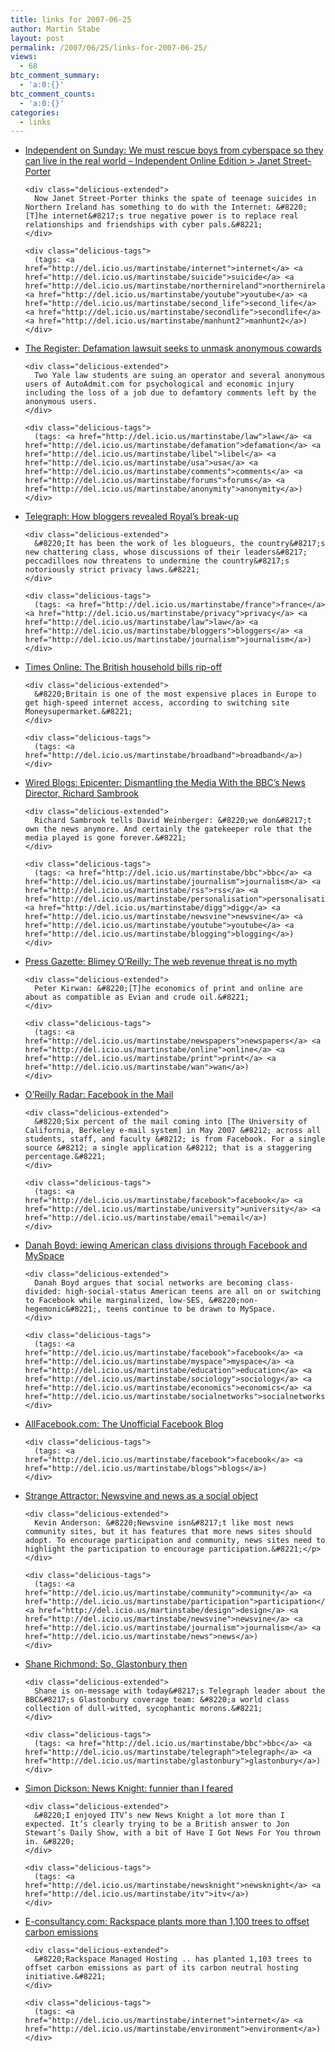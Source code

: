 ```yaml
---
title: links for 2007-06-25
author: Martin Stabe
layout: post
permalink: /2007/06/25/links-for-2007-06-25/
views:
  - 68
btc_comment_summary:
  - 'a:0:{}'
btc_comment_counts:
  - 'a:0:{}'
categories:
  - links
---
```

<ul class="delicious">
  <li>
    <div class="delicious-link">
      <a href="http://comment.independent.co.uk/columnists_m_z/janet_street_porter/article2701065.ece#2007-06-24T00:00:21-00:00">Independent on Sunday: We must rescue boys from cyberspace so they can live in the real world &#8211; Independent Online Edition > Janet Street-Porter</a>
    </div>
    
    <div class="delicious-extended">
      Now Janet Street-Porter thinks the spate of teenage suicides in Northern Ireland has something to do with the Internet: &#8220;[T]he internet&#8217;s true negative power is to replace real relationships and friendships with cyber pals.&#8221;
    </div>
    
    <div class="delicious-tags">
      (tags: <a href="http://del.icio.us/martinstabe/internet">internet</a> <a href="http://del.icio.us/martinstabe/suicide">suicide</a> <a href="http://del.icio.us/martinstabe/northernireland">northernireland</a> <a href="http://del.icio.us/martinstabe/youtube">youtube</a> <a href="http://del.icio.us/martinstabe/second_life">second_life</a> <a href="http://del.icio.us/martinstabe/secondlife">secondlife</a> <a href="http://del.icio.us/martinstabe/manhunt2">manhunt2</a>)
    </div>
  </li>
  
  <li>
    <div class="delicious-link">
      <a href="http://www.theregister.co.uk/2007/06/24/autoadmit_libel_case/">The Register: Defamation lawsuit seeks to unmask anonymous cowards</a>
    </div>
    
    <div class="delicious-extended">
      Two Yale law students are suing an operator and several anonymous users of AutoAdmit.com for psychological and economic injury including the loss of a job due to defamtory comments left by the anonymous users.
    </div>
    
    <div class="delicious-tags">
      (tags: <a href="http://del.icio.us/martinstabe/law">law</a> <a href="http://del.icio.us/martinstabe/defamation">defamation</a> <a href="http://del.icio.us/martinstabe/libel">libel</a> <a href="http://del.icio.us/martinstabe/usa">usa</a> <a href="http://del.icio.us/martinstabe/comments">comments</a> <a href="http://del.icio.us/martinstabe/forums">forums</a> <a href="http://del.icio.us/martinstabe/anonymity">anonymity</a>)
    </div>
  </li>
  
  <li>
    <div class="delicious-link">
      <a href="http://www.telegraph.co.uk/news/main.jhtml?xml=/news/2007/06/24/wsego124.xml">Telegraph: How bloggers revealed Royal&#8217;s break-up</a>
    </div>
    
    <div class="delicious-extended">
      &#8220;It has been the work of les blogueurs, the country&#8217;s new chattering class, whose discussions of their leaders&#8217; peccadilloes now threatens to undermine the country&#8217;s notoriously strict privacy laws.&#8221;
    </div>
    
    <div class="delicious-tags">
      (tags: <a href="http://del.icio.us/martinstabe/france">france</a> <a href="http://del.icio.us/martinstabe/privacy">privacy</a> <a href="http://del.icio.us/martinstabe/law">law</a> <a href="http://del.icio.us/martinstabe/bloggers">bloggers</a> <a href="http://del.icio.us/martinstabe/journalism">journalism</a>)
    </div>
  </li>
  
  <li>
    <div class="delicious-link">
      <a href="http://business.timesonline.co.uk/tol/business/money/consumer_affairs/article1977176.ece">Times Online: The British household bills rip-off</a>
    </div>
    
    <div class="delicious-extended">
      &#8220;Britain is one of the most expensive places in Europe to get high-speed internet access, according to switching site Moneysupermarket.&#8221;
    </div>
    
    <div class="delicious-tags">
      (tags: <a href="http://del.icio.us/martinstabe/broadband">broadband</a>)
    </div>
  </li>
  
  <li>
    <div class="delicious-link">
      <a href="http://blog.wired.com/business/2007/06/news-in-the-onl.html">Wired Blogs: Epicenter: Dismantling the Media With the BBC&#8217;s News Director, Richard Sambrook</a>
    </div>
    
    <div class="delicious-extended">
      Richard Sambrook tells David Weinberger: &#8220;we don&#8217;t own the news anymore. And certainly the gatekeeper role that the media played is gone forever.&#8221;
    </div>
    
    <div class="delicious-tags">
      (tags: <a href="http://del.icio.us/martinstabe/bbc">bbc</a> <a href="http://del.icio.us/martinstabe/journalism">journalism</a> <a href="http://del.icio.us/martinstabe/rss">rss</a> <a href="http://del.icio.us/martinstabe/personalisation">personalisation</a> <a href="http://del.icio.us/martinstabe/digg">digg</a> <a href="http://del.icio.us/martinstabe/newsvine">newsvine</a> <a href="http://del.icio.us/martinstabe/youtube">youtube</a> <a href="http://del.icio.us/martinstabe/blogging">blogging</a>)
    </div>
  </li>
  
  <li>
    <div class="delicious-link">
      <a href="http://www.pressgazette.co.uk/story.asp?sectioncode=1&#038;storycode=38012">Press Gazette: Blimey O&#8217;Reilly: The web revenue threat is no myth</a>
    </div>
    
    <div class="delicious-extended">
      Peter Kirwan: &#8220;[T]he economics of print and online are about as compatible as Evian and crude oil.&#8221;
    </div>
    
    <div class="delicious-tags">
      (tags: <a href="http://del.icio.us/martinstabe/newspapers">newspapers</a> <a href="http://del.icio.us/martinstabe/online">online</a> <a href="http://del.icio.us/martinstabe/print">print</a> <a href="http://del.icio.us/martinstabe/wan">wan</a>)
    </div>
  </li>
  
  <li>
    <div class="delicious-link">
      <a href="http://radar.oreilly.com/archives/2007/06/facebook_in_the.html">O&#8217;Reilly Radar: Facebook in the Mail</a>
    </div>
    
    <div class="delicious-extended">
      &#8220;Six percent of the mail coming into [The University of California, Berkeley e-mail system] in May 2007 &#8212; across all students, staff, and faculty &#8212; is from Facebook. For a single source &#8212; a single application &#8212; that is a staggering percentage.&#8221;
    </div>
    
    <div class="delicious-tags">
      (tags: <a href="http://del.icio.us/martinstabe/facebook">facebook</a> <a href="http://del.icio.us/martinstabe/university">university</a> <a href="http://del.icio.us/martinstabe/email">email</a>)
    </div>
  </li>
  
  <li>
    <div class="delicious-link">
      <a href="http://www.danah.org/papers/essays/ClassDivisions.html">Danah Boyd: iewing American class divisions through Facebook and MySpace</a>
    </div>
    
    <div class="delicious-extended">
      Danah Boyd argues that social networks are becoming class-divided: high-social-status American teens are all on or switching to Facebook while marginalized, low-SES, &#8220;non-hegemonic&#8221;, teens continue to be drawn to MySpace.
    </div>
    
    <div class="delicious-tags">
      (tags: <a href="http://del.icio.us/martinstabe/facebook">facebook</a> <a href="http://del.icio.us/martinstabe/myspace">myspace</a> <a href="http://del.icio.us/martinstabe/education">education</a> <a href="http://del.icio.us/martinstabe/sociology">sociology</a> <a href="http://del.icio.us/martinstabe/economics">economics</a> <a href="http://del.icio.us/martinstabe/socialnetworks">socialnetworks</a>)
    </div>
  </li>
  
  <li>
    <div class="delicious-link">
      <a href="http://www.allfacebook.com/">AllFacebook.com: The Unofficial Facebook Blog</a>
    </div>
    
    <div class="delicious-tags">
      (tags: <a href="http://del.icio.us/martinstabe/facebook">facebook</a> <a href="http://del.icio.us/martinstabe/blogs">blogs</a>)
    </div>
  </li>
  
  <li>
    <div class="delicious-link">
      <a href="http://strange.corante.com/archives/2007/06/24/newsvine_and_news_as_a_social_object.php">Strange Attractor: Newsvine and news as a social object</a>
    </div>
    
    <div class="delicious-extended">
      Kevin Anderson: &#8220;Newsvine isn&#8217;t like most news community sites, but it has features that more news sites should adopt. To encourage participation and community, news sites need to highlight the participation to encourage participation.&#8221;</p>
    </div>
    
    <div class="delicious-tags">
      (tags: <a href="http://del.icio.us/martinstabe/community">community</a> <a href="http://del.icio.us/martinstabe/participation">participation</a> <a href="http://del.icio.us/martinstabe/design">design</a> <a href="http://del.icio.us/martinstabe/newsvine">newsvine</a> <a href="http://del.icio.us/martinstabe/journalism">journalism</a> <a href="http://del.icio.us/martinstabe/news">news</a>)
    </div>
  </li>
  
  <li>
    <div class="delicious-link">
      <a href="http://www.shanerichmond.net/?p=161">Shane Richmond: So, Glastonbury then</a>
    </div>
    
    <div class="delicious-extended">
      Shane is on-message with today&#8217;s Telegraph leader about the BBC&#8217;s Glastonbury coverage team: &#8220;a world class collection of dull-witted, sycophantic morons.&#8221;
    </div>
    
    <div class="delicious-tags">
      (tags: <a href="http://del.icio.us/martinstabe/bbc">bbc</a> <a href="http://del.icio.us/martinstabe/telegraph">telegraph</a> <a href="http://del.icio.us/martinstabe/glastonbury">glastonbury</a>)
    </div>
  </li>
  
  <li>
    <div class="delicious-link">
      <a href="http://simondickson.wordpress.com/2007/06/25/news-knight-funnier-than-i-feared/">Simon Dickson: News Knight: funnier than I feared</a>
    </div>
    
    <div class="delicious-extended">
      &#8220;I enjoyed ITV’s new News Knight a lot more than I expected. It’s clearly trying to be a British answer to Jon Stewart’s Daily Show, with a bit of Have I Got News For You thrown in. &#8220;
    </div>
    
    <div class="delicious-tags">
      (tags: <a href="http://del.icio.us/martinstabe/newsknight">newsknight</a> <a href="http://del.icio.us/martinstabe/itv">itv</a>)
    </div>
  </li>
  
  <li>
    <div class="delicious-link">
      <a href="http://www.e-consultancy.com/news-blog/363646/rackspace-plants-more-than-1-100-trees-to-offset-carbon-emissions.html">E-consultancy.com: Rackspace plants more than 1,100 trees to offset carbon emissions</a>
    </div>
    
    <div class="delicious-extended">
      &#8220;Rackspace Managed Hosting .. has planted 1,103 trees to offset carbon emissions as part of its carbon neutral hosting initiative.&#8221;
    </div>
    
    <div class="delicious-tags">
      (tags: <a href="http://del.icio.us/martinstabe/internet">internet</a> <a href="http://del.icio.us/martinstabe/environment">environment</a>)
    </div>
  </li>
</ul>